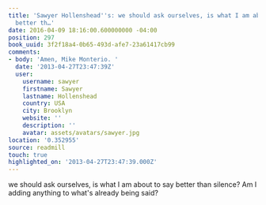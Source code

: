 ```yaml
---
title: 'Sawyer Hollenshead''s: we should ask ourselves, is what I am about to say
  better th…'
date: 2016-04-09 18:16:00.600000000 -04:00
position: 297
book_uuid: 3f2f18a4-0b65-493d-afe7-23a61417cb99
comments:
- body: 'Amen, Mike Monterio. '
  date: '2013-04-27T23:47:39Z'
  user:
    username: sawyer
    firstname: Sawyer
    lastname: Hollenshead
    country: USA
    city: Brooklyn
    website: ''
    description: ''
    avatar: assets/avatars/sawyer.jpg
location: '0.352955'
source: readmill
touch: true
highlighted_on: '2013-04-27T23:47:39.000Z'
---
```


we should ask ourselves, is what I am about to say better than silence? Am I adding anything to what's already being said?